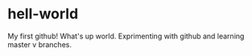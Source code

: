 # hell-world
My first github!
What's up world. Exprimenting with github and learning master v branches. 

